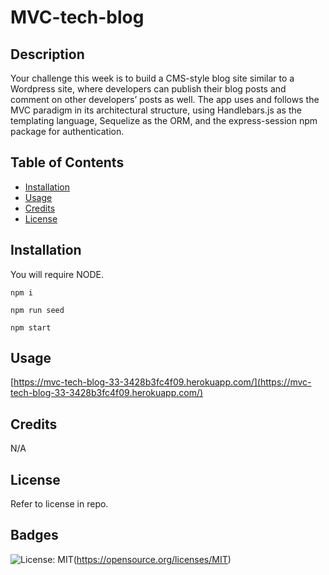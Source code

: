 # MVC-tech-blog

## Description

Your challenge this week is to build a CMS-style blog site similar to a Wordpress site, where developers can publish their blog posts and comment on other developers’ posts as well. The app uses and follows the MVC paradigm in its architectural structure, using Handlebars.js as the templating language, Sequelize as the ORM, and the express-session npm package for authentication.

## Table of Contents 

- [Installation](#installation)
- [Usage](#usage)
- [Credits](#credits)
- [License](#license)

## Installation

You will require NODE. 

```
npm i

npm run seed

npm start
```
## Usage

[https://mvc-tech-blog-33-3428b3fc4f09.herokuapp.com/](https://mvc-tech-blog-33-3428b3fc4f09.herokuapp.com/)

## Credits

N/A

## License

Refer to license in repo. 

## Badges

![License: MIT](https://img.shields.io/badge/License-MIT-yellow.svg)(https://opensource.org/licenses/MIT)

